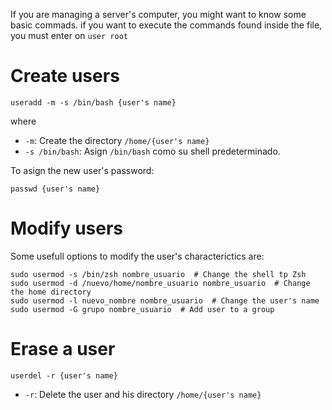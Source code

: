 If you are managing a server's computer, you might want to know some basic commads. if you want to execute the commands found inside the file, you must enter on `user root`
# Create users
```
useradd -m -s /bin/bash {user's name}
```
where
- `-m`: Create the directory `/home/{user's name}`
- `-s /bin/bash`: Asign `/bin/bash` como su shell predeterminado. 

To asign the new user's password:
```
passwd {user's name}
```

# Modify users
Some usefull options to modify the user's characterictics are:
```
sudo usermod -s /bin/zsh nombre_usuario  # Change the shell tp Zsh
sudo usermod -d /nuevo/home/nombre_usuario nombre_usuario  # Change the home directory
sudo usermod -l nuevo_nombre nombre_usuario  # Change the user's name
sudo usermod -G grupo nombre_usuario  # Add user to a group
```
# Erase a user
```
userdel -r {user's name}
```
- `-r`: Delete the user and his directory `/home/{user's name}`
